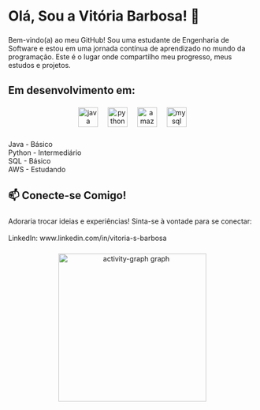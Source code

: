 <h1 align="left">Olá, Sou a Vitória Barbosa! 👋</h1>

###

<p align="left">Bem-vindo(a) ao meu  GitHub! Sou uma estudante de Engenharia de Software e estou em uma jornada contínua de aprendizado no mundo da programação. Este é o lugar onde compartilho meu progresso, meus estudos e projetos.</p>

###

<h2 align="left">Em desenvolvimento em:</h2>

###

<div align="center">
  <img src="https://cdn.jsdelivr.net/gh/devicons/devicon/icons/java/java-original.svg" height="40" alt="java logo"  />
  <img width="12" />
  <img src="https://cdn.jsdelivr.net/gh/devicons/devicon/icons/python/python-original.svg" height="40" alt="python logo"  />
  <img width="12" />
  <img src="https://cdn.jsdelivr.net/gh/devicons/devicon/icons/amazonwebservices/amazonwebservices-line-wordmark.svg" height="40" alt="amazonwebservices logo"  />
  <img width="12" />
  <img src="https://cdn.jsdelivr.net/gh/devicons/devicon/icons/mysql/mysql-original.svg" height="40" alt="mysql logo"  />
</div>

###

<p align="left">Java - Básico<br>Python - Intermediário<br>SQL - Básico<br>AWS - Estudando</p>

###

<h2 align="left">📫 Conecte-se Comigo!</h2>

###

<p align="left">Adoraria trocar ideias e experiências! Sinta-se à vontade para se conectar:<br><br>LinkedIn: www.linkedin.com/in/vitoria-s-barbosa</p>

###

<div align="center">
  <img src="https://github-readme-activity-graph.vercel.app/graph?username=VitoriaBarbosa42&radius=16&theme=react&area=true&order=5" height="300" alt="activity-graph graph"  />
</div>

###
